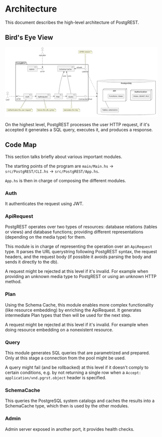 # Architecture

This document describes the high-level architecture of PostgREST.

## Bird's Eye View

![PostgREST Architecture](docs/_static/arch.png)

On the highest level, PostgREST processes the user HTTP request, if it's accepted it generates a SQL query, executes it, and produces a response.

## Code Map

This section talks briefly about various important modules.

The starting points of the program are `main/Main.hs` -> `src/PostgREST/CLI.hs` -> `src/PostgREST/App.hs`.

`App.hs` is then in charge of composing the different modules.

### Auth

It authenticates the request using JWT.

### ApiRequest

PostgREST operates over two types of resources: database relations (tables or views) and database functions; providing different representations (depending on the media type)
for them.

This module is in charge of representing the operation over an `ApiRequest` type. It parses the URL querystring following PostgREST syntax, the request headers, and the request body
(if possible it avoids parsing the body and sends it directly to the db).

A request might be rejected at this level if it's invalid. For example when providing an unknown media type to PostgREST or using an unknown HTTP method.

### Plan

Using the Schema Cache, this module enables more complex functionality (like resource embedding) by enriching the ApiRequest. It generates intermediate Plan types
that then will be used for the next step.

A request might be rejected at this level if it's invalid. For example when doing resource embedding on a nonexistent resource.

### Query

This module generates SQL queries that are parametrized and prepared. Only at this stage a connection from the pool might be used.

A query might fail (and be rollbacked) at this level if it doesn't comply to certain conditions, e.g. by not returning a single row when a ``Accept: application/vnd.pgrst.object``
header is specified.

### SchemaCache

This queries the PostgreSQL system catalogs and caches the results into a SchemaCache type, which then is used by the other modules.

### Admin

Admin server exposed in another port, it provides health checks.
